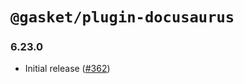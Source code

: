 # `@gasket/plugin-docusaurus`

### 6.23.0

- Initial release ([#362])

<!-- Links -->

[#362]: https://github.com/godaddy/gasket/pull/362
